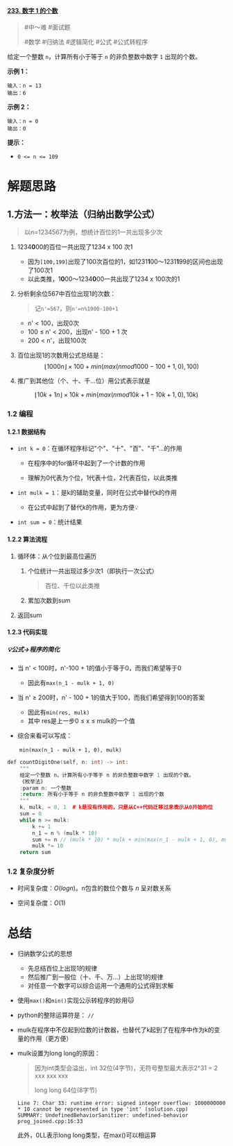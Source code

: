#### [233. 数字 1 的个数](https://leetcode-cn.com/problems/number-of-digit-one/)

> #中～难 #面试题
>
> #数学 #归纳法 #逻辑简化 #公式  #公式转程序

给定一个整数 `n`，计算所有小于等于 `n` 的非负整数中数字 `1` 出现的个数。

**示例 1：**

```
输入：n = 13
输出：6
```

**示例 2：**

```
输入：n = 0
输出：0 
```

**提示：**

- `0 <= n <= 109`



# 解题思路

## 1.方法一：枚举法（归纳出数学公式）

> 以n=1234567为例，想统计百位的1一共出现多少次

1. 1234**0**00的百位一共出现了1234 x 100 次1

   - 因为`[100,199]`出现了100次百位的1，如1231**1**00～1231**1**99的区间也出现了100次1
   - 以此类推，1**0**00～1234**0**00一共出现了1234 x 100次的1

2. 分析剩余位567中百位出现1的次数：

   > 记`n'=567`，则`n'=n%1000-100+1`

   - n' < 100，出现0次
   - 100 ≤ n' < 200，出现n' - 100 + 1 次
   - 200 < n'，出现100次

3. 百位出现1的次数用公式总结是：
   $$
   ⌊1000n​⌋×100+min(max(nmod1000−100+1,0),100)
   $$

4. 推广到其他位（个、十、千...位）用公式表示就是

$$
⌊10k+1n​⌋×10k+min(max(nmod10k+1−10k+1,0),10k)
$$

### 1.2 编程

#### 1.2.1 数据结构

- `int k = 0`：在循环程序标记"个"、"十"、"百"、"千"...的作用

  - 在程序中的for循环中起到了一个计数的作用

  - 理解为0代表为个位，1代表十位，2代表百位，以此类推

- `int mulk = 1`：是k的辅助变量，同时在公式中替代k的作用
  - 在公式中起到了替代k的作用，更为方便💡

- `int sum = 0`：统计结果

#### 1.2.2 算法流程

1. 循环体：从个位到最高位遍历

   1. 个位统计一共出现过多少次1（即执行一次公式）

      > 百位、千位以此类推

   2. 累加次数到sum

2. 返回sum

#### 1.2.3 代码实现

##### 💡公式→程序的简化

- 当 n' < 100时，n'-100 + 1的值小于等于0，而我们希望等于0

  - 因此有`max(n_1 - mulk + 1, 0)`

- 当 n' ≥ 200时，n' - 100 + 1的值大于100，而我们希望得到100的答案

  - 因此有`min(res, mulk)`
  - 其中 res是上一步0 ≤ x ≤ mulk的一个值

- 综合来看可以写成：

  ​	`min(max(n_1 - mulk + 1, 0), mulk)`

```C++
def countDigitOne(self, n: int) -> int:
    """
    给定一个整数 n，计算所有小于等于 n 的非负整数中数字 1 出现的个数。
    《枚举法》
    :param n: 一个整数
    :return: 所有小于等于 n 的非负整数中数字 1 出现的个数
    """
    k, mulk, = 0, 1  # k是没有作用的，只是从C++代码迁移过来表示从0开始的位
    sum = 0
    while n >= mulk:
        k += 1
        n_1 = n % (mulk * 10)
        sum += n // (mulk * 10) * mulk + min(max(n_1 - mulk + 1, 0), mulk)
        mulk *= 10
    return sum
```

### 1.2 复杂度分析

- 时间复杂度：$O(log n)$。n包含的数位个数与 *n* 呈对数关系

- 空间复杂度：$O(1)$


# 总结

- 归纳数学公式的思想
  - 先总结百位上出现1的规律
  - 然后推广到一般位（十、千、万...）上出现1的规律
  - 对任意一个数字可以综合运用一个通用的公式得到求解
- 使用`max()`和`min()`实现公示转程序的妙用🐱
- python的整除运算符是： `//`
- mulk在程序中不仅起到位数的计数器，也替代了k起到了在程序中作为k的变量的作用（更方便）

- mulk设置为long long的原因：

  > 因为int类型会溢出，int 32位(4字节)，无符号整型最大表示2^31 = 2 xxx xxx xxx
  >
  > long long 64位(8字节) 

  ```
  Line 7: Char 33: runtime error: signed integer overflow: 1000000000 * 10 cannot be represented in type 'int' (solution.cpp)
  SUMMARY: UndefinedBehaviorSanitizer: undefined-behavior prog_joined.cpp:16:33
  ```

  此外，0LL表示long long类型，在max()可以相运算